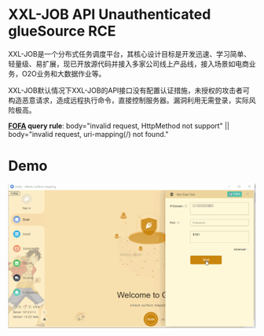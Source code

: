 # XXL-JOB API Unauthenticated glueSource RCE

<p>XXL-JOB是一个分布式任务调度平台，其核心设计目标是开发迅速、学习简单、轻量级、易扩展，现已开放源代码并接入多家公司线上产品线，接入场景如电商业务，O2O业务和大数据作业等。</p><p>XXL-JOB默认情况下XXL-JOB的API接口没有配置认证措施，未授权的攻击者可构造恶意请求，造成远程执行命令，直接控制服务器。漏洞利用无需登录，实际风险极高。


**[FOFA](https://fofa.so/result?qbase64=Ym9keT0iaW52YWxpZCByZXF1ZXN0LCBIdHRwTWV0aG9kIG5vdCBzdXBwb3J0IiB8fCBib2R5PSJpbnZhbGlkIHJlcXVlc3QsIHVyaS1tYXBwaW5nKC8pIG5vdCBmb3VuZC4i) query rule**: body="invalid request, HttpMethod not support" || body="invalid request, uri-mapping(/) not found."

# Demo

![](XXL-JOB_API_Unauthenticated_glueSource_RCE.gif)